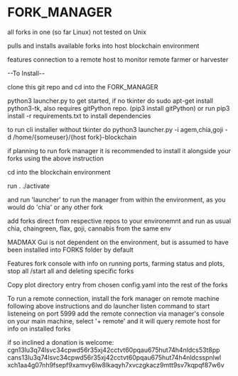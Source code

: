 # FORK_MANAGER
all forks in one (so far Linux) not tested on Unix  
  
pulls and installs available forks into host blockchain environment  
  
features connection to a remote host to monitor remote farmer or harvester
  
--To Install--  
  
clone this git repo and cd into the FORK_MANAGER  
  
python3 launcher.py to get started, if no tkinter do sudo apt-get install python3-tk, also requires gitPython repo. (pip3 install gitPython) or run pip3 install -r requirements.txt to install dependencies  
  
to run cli installer without tkinter do python3 launcher.py -i agem,chia,goji -d /home/{someuser}/{host fork}-blockchain  
  
if planning to run fork manager it is recommended to install it alongside your forks using the above instruction 
   
cd into the blockchain environment  
  
run . ./activate  
  
and run 'launcher' to run the manager from within the environment, as you would do 'chia' or any other fork  
  
add forks direct from respective repos to your environemnt and run as usual chia, chaingreen, flax, goji, cannabis from the same env
  
MADMAX Gui is not dependent on the environment, but is assumed to have been installed into FORKS folder by default   
  
Features fork console with info on running ports, farming status and plots, stop all /start all and deleting specific forks   
  
Copy plot directory entry from chosen config.yaml into the rest of the forks
  
  
To run a remote connection, install the fork manager on remote machine following above instructions and do launcher listen command to start listeneing on port 5999  add the remote connection via manager's console on your main machine, select '+ remote' and it will query remote host for info on installed forks  
  
if so inclined a donation is welcome:   
cgn13lu3q74lsvc34cpwd56r35xj42cctvt60pqau675hut74h4nldcs53t8pp  
cans13lu3q74lsvc34cpwd56r35xj42cctvt60pqau675hut74h4nldcsspnlwl  
xch1aa4g07nh9fsepf9xamvy6lw8lkaqyh7xvczgkacz9mtt9sv7kqpqf87w6v  
